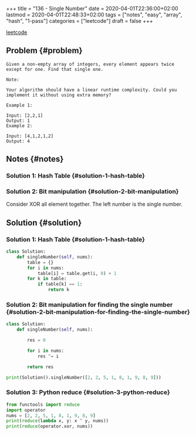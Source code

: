 +++
title = "136 - Single Number"
date = 2020-04-01T22:36:00+02:00
lastmod = 2020-04-01T22:48:33+02:00
tags = ["notes", "easy", "array", "hash", "1-pass"]
categories = ["leetcode"]
draft = false
+++

[leetcode](https://leetcode.com/problems/single-number/)


## Problem {#problem}

```text
Given a non-empty array of integers, every element appears twice except for one. Find that single one.

Note:

Your algorithm should have a linear runtime complexity. Could you implement it without using extra memory?

Example 1:

Input: [2,2,1]
Output: 1
Example 2:

Input: [4,1,2,1,2]
Output: 4
```


## Notes {#notes}


### Solution 1: Hash Table {#solution-1-hash-table}


### Solution 2: Bit manipulation {#solution-2-bit-manipulation}

Consider XOR all element together. The left number is the single number.


## Solution {#solution}


### Solution 1: Hash Table {#solution-1-hash-table}

```python
class Solution:
    def singleNumber(self, nums):
        table = {}
        for i in nums:
            table[i] = table.get(i, 0) + 1
        for k in table:
            if table[k] == 1:
                return k
```


### Solution 2: Bit manipulation for finding the single number {#solution-2-bit-manipulation-for-finding-the-single-number}

```python
class Solution:
    def singleNumber(self, nums):

        res = 0

        for i in nums:
            res ^= i

        return res

print(Solution().singleNumber([2, 2, 5, 1, 8, 1, 9, 8, 9]))
```


### Solution 3: Python reduce {#solution-3-python-reduce}

```python
from functools import reduce
import operator
nums = [2, 2, 5, 1, 8, 1, 9, 8, 9]
print(reduce(lambda x, y: x ^ y, nums))
print(reduce(operator.xor, nums))
```
